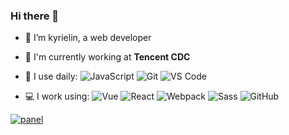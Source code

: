 ### Hi there 👋

- 🔭 I’m kyrielin, a web developer
- 🏢 I'm currently working at **Tencent CDC**

- 🚀 I use daily:
  ![JavaScript](https://img.shields.io/badge/-JavaScript-black?style=plastic&logo=javascript)
  ![Git](https://img.shields.io/badge/-Git-black?style=plastic&logo=git)
  ![VS Code](https://img.shields.io/badge/-VS%20Code-007ACC?style=plastic&logo=visual-studio-code)
- 💻 I work using:
  ![Vue](https://img.shields.io/badge/-Vue-3b2e5a?style=plastic&logo=vue.js)
  ![React](https://img.shields.io/badge/-React-3b2e5a?style=plastic&logo=react)
  ![Webpack](https://img.shields.io/badge/-Webpack-3b2e5a?style=plastic&logo=webpack)
  ![Sass](https://img.shields.io/badge/-Sass-3b2e5a?style=plastic&logo=Sass)
  ![GitHub](https://img.shields.io/badge/-GitHub-181717?style=plastic&logo=github)

<a href="https://juejin.im/user/2084329774646413">![panel](https://github-readme-stats.vercel.app/api?username=honkinglin)</a>

